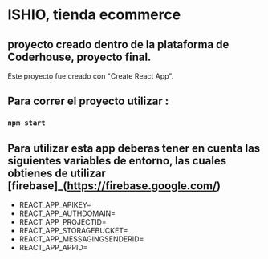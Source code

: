 # ISHIO, tienda ecommerce

## proyecto creado dentro de la plataforma de Coderhouse, proyecto final.

Este proyecto fue creado con "Create React App".

## Para correr el proyecto utilizar :

### `npm start`

## Para utilizar esta app deberas tener en cuenta las siguientes variables de entorno, las cuales obtienes de utilizar [firebase]\_(https://firebase.google.com/)

-   REACT_APP_APIKEY=
-   REACT_APP_AUTHDOMAIN=
-   REACT_APP_PROJECTID=
-   REACT_APP_STORAGEBUCKET=
-   REACT_APP_MESSAGINGSENDERID=
-   REACT_APP_APPID=
